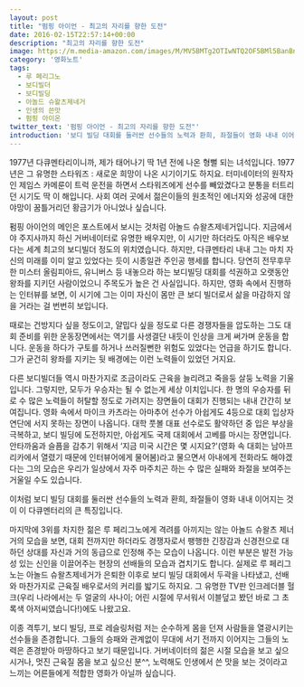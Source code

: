 ```yaml
---
layout: post
title: "펌핑 아이언 - 최고의 자리를 향한 도전"
date: 2016-02-15T22:57:14+00:00
description: "최고의 자리를 향한 도전"
image: https://m.media-amazon.com/images/M/MV5BMTg2OTIwNTQ2OF5BMl5BanBnXkFtZTcwNTA4NDAwMQ@@._V1_.jpg
category: '영화노트'  
tags: 
  - 루 페리그노
  - 보디빌더
  - 보디빌딩
  - 아놀드 슈왈츠제네거
  - 인생의 쓴맛
  - 펌핑 아이온
twitter_text: '펌핑 아이언 - 최고의 자리를 향한 도전"'
introduction: '보디 빌딩 대회를 둘러싼 선수들의 노력과 환희, 좌절들이 영화 내내 이어지는 것이 이 다큐멘터리의 큰 특징입니다.'
---
```


1977년 다큐멘타리이니까, 제가 태어나기 딱 1년 전에 나온 형뻘 되는 녀석입니다. 1977년은 그 유명한 스타워즈 : 새로운 희망이 나온 시기이기도 하지요. 터미네이터의 원작자인 제임스 카메룬이 트럭 운전을 하면서 스타워즈에게 선수를 빼았겼다고 분통을 터트리던 시기도 딱 이 해입니다. 사회 여러 곳에서 젊은이들의 원초적인 에너지와 성공에 대한 야망이 꿈틀거리던 황금기가 아니었나 싶습니다.

펌핑 아이언의 메인은 포스트에서 보시는 것처럼 아놀드 슈왈츠제네거입니다. 지금에서야 주지사까지 하신 거버네이터로 유명한 배우지만, 이 시기만 하더라도 아직은 배우보다는 세계 최고의 보디빌더 정도의 위치였습니다. 하지만, 다큐멘타리 내내 그는 마치 자신의 미래를 이미 알고 있었다는 듯이 시종일관 주인공 행세를 합니다. 당연히 전무후무한 미스터 올림피아드, 유니버스 등 내놓으라 하는 보디빌딩 대회를 석권하고 오랫동안 왕좌를 지키던 사람이었으니 주목도가 높은 건 사실입니다. 하지만, 영화 속에서 진행하는 인터뷰를 보면, 이 시기에 그는 이미 자신이 몸만 큰 보디 빌더로서 삶을 마감하지 않을 거라는 걸 번번히 보입니다.

때로는 건방지다 싶을 정도이고, 얄밉다 싶을 정도로 다른 경쟁자들을 압도하는 그도 대회 준비를 위한 운동장면에서는 역기를 사생결단 내듯이 인상을 크게 써가며 운동을 합니다. 운동을 하다가 구토를 하거나 쓰러질뻔한 위험도 있었다는 언급을 하기도 합니다. 그가 굳건히 왕좌를 지키는 뒷 배경에는 이런 노력들이 있었던 거지요.

다른 보디빌더들 역시 마찬가지로 조금이라도 근육을 늘리려고 죽을둥 살둥 노력을 기울입니다. 그렇지만, 모두가 우승자는 될 수 없는게 세상 이치입니다. 한 명의 우승자를 뒤로 수 많은 노력들이 허탈할 정도로 가려지는 장면들이 대회가 진행되는 내내 간간히 보여집니다. 영화 속에서 마이크 카츠라는 아마추어 선수가 아쉽게도 4등으로 대회 입상자 연단에 서지 못하는 장면이 나옵니다. 대학 풋볼 대표 선수로도 활약하던 중 입은 부상을 극복하고, 보디 빌딩에 도전하지만, 아쉽게도 국제 대회에서 고베를 마시는 장면입니다. 안타까움과 슬픔을 감추기 위해서 &#8216;지금 미국 시간은 몇 시지요?'(영화 속 대회는 남아프리카에서 열렸기 때문에 인터뷰어에게 물어봄)라고 물으면서 아내에게 전화라도 해야겠다는 그의 모습은 우리가 일상에서 자주 마주치곤 하는 수 많은 실패와 좌절을 보여주는 거울일 수도 있습니다.

이처럼 보디 빌딩 대회를 둘러싼 선수들의 노력과 환희, 좌절들이 영화 내내 이어지는 것이 이 다큐멘터리의 큰 특징입니다. 

마지막에 3위를 차지한 젊은 루 페리그노에게 격려를 아끼지는 않는 아놀드 슈왈츠 제너거의 모습을 보면, 대회 전까지만 하더라도 경쟁자로서 팽행한 긴장감과 신경전으로 대하던 상대를 자신과 거의 동급으로 인정해 주는 모습이 나옵니다. 이런 부분은 발전 가능성 있는 신인을 이끌어주는 현장의 선배들의 모습과 겹치기도 합니다. 실제로 루 페리그노는 아놀드 슈왈츠제네거가 은퇴한 이후로 보디 빌딩 대회에서 두곽을 나타냈고, 선배와 마찬가지로 근육질 배우로서의 커리를 밟기도 하지요. 그 유명한 TV판 인크레더블 헐크(우리 나라에서는 두 얼굴의 사나이; 어린 시절에 무서워서 이블덮고 봤던 바로 그 초록색 아저씨였습니다!)에도 나왔고요.

이종 격투기, 보디 빌딩, 프로 레슬링처럼 저는 순수하게 몸을 던져 사람들을 열광시키는 선수들을 존경합니다. 그들의 승패와 관계없이 무대에 서기 전까지 이어지는 그들의 노력은 존경받아 마땅하다고 보기 때문입니다. 거버네이터의 젊은 시절 모습을 보고 싶으시거나, 멋진 근육질 몸을 보고 싶으신 분^^, 노력해도 인생에서 쓴 맛을 보는 것이라고 느끼는 어른들에게 적합한 영화가 아닐까 싶습니다.